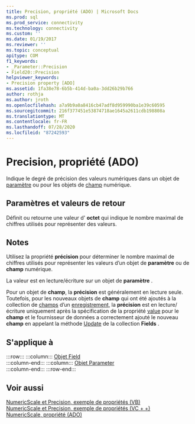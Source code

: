```yaml
---
title: Precision, propriété (ADO) | Microsoft Docs
ms.prod: sql
ms.prod_service: connectivity
ms.technology: connectivity
ms.custom: ''
ms.date: 01/19/2017
ms.reviewer: ''
ms.topic: conceptual
apitype: COM
f1_keywords:
- _Parameter::Precision
- Field20::Precision
helpviewer_keywords:
- Precision property [ADO]
ms.assetid: 1fa38e78-6b5b-414d-ba0a-3dd26b29b766
author: rothja
ms.author: jroth
ms.openlocfilehash: a7a9b9a0a8416cb47adf8d959990ba1e39c60595
ms.sourcegitcommit: 216f377451e53874718ae1645a2611cdb198808a
ms.translationtype: MT
ms.contentlocale: fr-FR
ms.lasthandoff: 07/28/2020
ms.locfileid: "87242593"
---
```

# <a name="precision-property-ado"></a>Precision, propriété (ADO)
Indique le degré de précision des valeurs numériques dans un objet de [paramètre](../../../ado/reference/ado-api/parameter-object.md) ou pour les objets de [champ](../../../ado/reference/ado-api/field-object.md) numérique.  
  
## <a name="settings-and-return-values"></a>Paramètres et valeurs de retour  
 Définit ou retourne une valeur d' **octet** qui indique le nombre maximal de chiffres utilisés pour représenter des valeurs.  
  
## <a name="remarks"></a>Notes  
 Utilisez la propriété **précision** pour déterminer le nombre maximal de chiffres utilisés pour représenter les valeurs d’un objet de **paramètre** ou de **champ** numérique.  
  
 La valeur est en lecture/écriture sur un objet de **paramètre** .  
  
 Pour un objet de **champ**, la **précision** est généralement en lecture seule. Toutefois, pour les nouveaux objets de **champ** qui ont été ajoutés à la collection de [champs](../../../ado/reference/ado-api/fields-collection-ado.md) d’un [enregistrement](../../../ado/reference/ado-api/record-object-ado.md), la **précision** est en lecture/écriture uniquement après la spécification de la propriété [value](../../../ado/reference/ado-api/value-property-ado.md) pour le **champ** et le fournisseur de données a correctement ajouté le nouveau **champ** en appelant la méthode [Update](../../../ado/reference/ado-api/update-method.md) de la collection **Fields** .  
  
## <a name="applies-to"></a>S'applique à  

:::row:::
    :::column:::
        [Objet Field](../../../ado/reference/ado-api/field-object.md)  
    :::column-end:::
    :::column:::
        [Objet Parameter](../../../ado/reference/ado-api/parameter-object.md)  
    :::column-end:::
:::row-end:::

## <a name="see-also"></a>Voir aussi  
 [NumericScale et Precision, exemple de propriétés (VB)](../../../ado/reference/ado-api/numericscale-and-precision-properties-example-vb.md)   
 [NumericScale et Precision, exemple de propriétés (VC + +)](../../../ado/reference/ado-api/numericscale-and-precision-properties-example-vc.md)   
 [NumericScale, propriété (ADO)](../../../ado/reference/ado-api/numericscale-property-ado.md)
